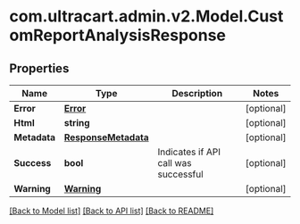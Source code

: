 
# com.ultracart.admin.v2.Model.CustomReportAnalysisResponse

## Properties

Name | Type | Description | Notes
------------ | ------------- | ------------- | -------------
**Error** | [**Error**](Error.md) |  | [optional] 
**Html** | **string** |  | [optional] 
**Metadata** | [**ResponseMetadata**](ResponseMetadata.md) |  | [optional] 
**Success** | **bool** | Indicates if API call was successful | [optional] 
**Warning** | [**Warning**](Warning.md) |  | [optional] 

[[Back to Model list]](../README.md#documentation-for-models)
[[Back to API list]](../README.md#documentation-for-api-endpoints)
[[Back to README]](../README.md)


